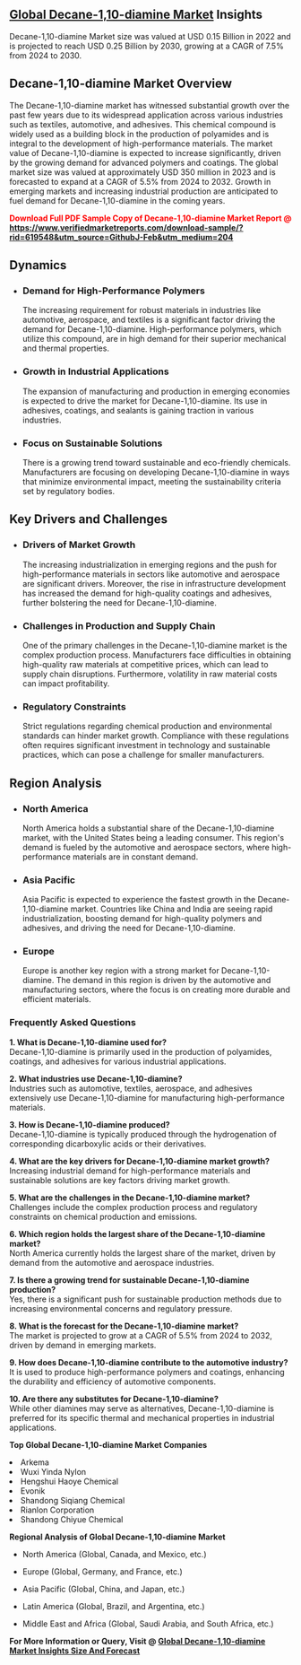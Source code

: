 <h2><a href="https://www.verifiedmarketreports.com/download-sample/?rid=619548&amp;utm_source=GithubJ&amp;utm_medium=204" target="_blank">Global Decane-1,10-diamine Market</a> Insights</h2><p>Decane-1,10-diamine Market size was valued at USD 0.15 Billion in 2022 and is projected to reach USD 0.25 Billion by 2030, growing at a CAGR of 7.5% from 2024 to 2030.</p><p> <h2>Decane-1,10-diamine Market Overview</h2> <p>The Decane-1,10-diamine market has witnessed substantial growth over the past few years due to its widespread application across various industries such as textiles, automotive, and adhesives. This chemical compound is widely used as a building block in the production of polyamides and is integral to the development of high-performance materials. The market value of Decane-1,10-diamine is expected to increase significantly, driven by the growing demand for advanced polymers and coatings. The global market size was valued at approximately USD 350 million in 2023 and is forecasted to expand at a CAGR of 5.5% from 2024 to 2032. Growth in emerging markets and increasing industrial production are anticipated to fuel demand for Decane-1,10-diamine in the coming years. </p> <p><strong><p><span class=""><span style="color: #ff0000;"><strong>Download Full PDF Sample Copy of Decane-1,10-diamine Market Report</strong> @ </span><a href="https://www.verifiedmarketreports.com/download-sample/?rid=619548&amp;utm_source=GithubJ-Feb&amp;utm_medium=204" target="_blank">https://www.verifiedmarketreports.com/download-sample/?rid=619548&amp;utm_source=GithubJ-Feb&amp;utm_medium=204</a></span></p></strong></p> <h2>Dynamics</h2> <ul> <li><h3>Demand for High-Performance Polymers</h3> The increasing requirement for robust materials in industries like automotive, aerospace, and textiles is a significant factor driving the demand for Decane-1,10-diamine. High-performance polymers, which utilize this compound, are in high demand for their superior mechanical and thermal properties. </li> <li><h3>Growth in Industrial Applications</h3> The expansion of manufacturing and production in emerging economies is expected to drive the market for Decane-1,10-diamine. Its use in adhesives, coatings, and sealants is gaining traction in various industries. </li> <li><h3>Focus on Sustainable Solutions</h3> There is a growing trend toward sustainable and eco-friendly chemicals. Manufacturers are focusing on developing Decane-1,10-diamine in ways that minimize environmental impact, meeting the sustainability criteria set by regulatory bodies. </li> </ul> <h2>Key Drivers and Challenges</h2> <ul> <li><h3>Drivers of Market Growth</h3> The increasing industrialization in emerging regions and the push for high-performance materials in sectors like automotive and aerospace are significant drivers. Moreover, the rise in infrastructure development has increased the demand for high-quality coatings and adhesives, further bolstering the need for Decane-1,10-diamine. </li> <li><h3>Challenges in Production and Supply Chain</h3> One of the primary challenges in the Decane-1,10-diamine market is the complex production process. Manufacturers face difficulties in obtaining high-quality raw materials at competitive prices, which can lead to supply chain disruptions. Furthermore, volatility in raw material costs can impact profitability. </li> <li><h3>Regulatory Constraints</h3> Strict regulations regarding chemical production and environmental standards can hinder market growth. Compliance with these regulations often requires significant investment in technology and sustainable practices, which can pose a challenge for smaller manufacturers. </li> </ul> <h2>Region Analysis</h2> <ul> <li><h3>North America</h3> North America holds a substantial share of the Decane-1,10-diamine market, with the United States being a leading consumer. This region's demand is fueled by the automotive and aerospace sectors, where high-performance materials are in constant demand. </li> <li><h3>Asia Pacific</h3> Asia Pacific is expected to experience the fastest growth in the Decane-1,10-diamine market. Countries like China and India are seeing rapid industrialization, boosting demand for high-quality polymers and adhesives, and driving the need for Decane-1,10-diamine. </li> <li><h3>Europe</h3> Europe is another key region with a strong market for Decane-1,10-diamine. The demand in this region is driven by the automotive and manufacturing sectors, where the focus is on creating more durable and efficient materials. </li> </ul> <h3>Frequently Asked Questions</h3> <p><strong>1. What is Decane-1,10-diamine used for?</strong><br>Decane-1,10-diamine is primarily used in the production of polyamides, coatings, and adhesives for various industrial applications.</p> <p><strong>2. What industries use Decane-1,10-diamine?</strong><br>Industries such as automotive, textiles, aerospace, and adhesives extensively use Decane-1,10-diamine for manufacturing high-performance materials.</p> <p><strong>3. How is Decane-1,10-diamine produced?</strong><br>Decane-1,10-diamine is typically produced through the hydrogenation of corresponding dicarboxylic acids or their derivatives.</p> <p><strong>4. What are the key drivers for Decane-1,10-diamine market growth?</strong><br>Increasing industrial demand for high-performance materials and sustainable solutions are key factors driving market growth.</p> <p><strong>5. What are the challenges in the Decane-1,10-diamine market?</strong><br>Challenges include the complex production process and regulatory constraints on chemical production and emissions.</p> <p><strong>6. Which region holds the largest share of the Decane-1,10-diamine market?</strong><br>North America currently holds the largest share of the market, driven by demand from the automotive and aerospace industries.</p> <p><strong>7. Is there a growing trend for sustainable Decane-1,10-diamine production?</strong><br>Yes, there is a significant push for sustainable production methods due to increasing environmental concerns and regulatory pressure.</p> <p><strong>8. What is the forecast for the Decane-1,10-diamine market?</strong><br>The market is projected to grow at a CAGR of 5.5% from 2024 to 2032, driven by demand in emerging markets.</p> <p><strong>9. How does Decane-1,10-diamine contribute to the automotive industry?</strong><br>It is used to produce high-performance polymers and coatings, enhancing the durability and efficiency of automotive components.</p> <p><strong>10. Are there any substitutes for Decane-1,10-diamine?</strong><br>While other diamines may serve as alternatives, Decane-1,10-diamine is preferred for its specific thermal and mechanical properties in industrial applications.</p> </p><p><strong>Top Global Decane-1,10-diamine Market Companies</strong></p><div data-test-id=""><p><li>Arkema</li><li> Wuxi Yinda Nylon</li><li> Hengshui Haoye Chemical</li><li> Evonik</li><li> Shandong Siqiang Chemical</li><li> Rianlon Corporation</li><li> Shandong Chiyue Chemical</li></p><div><strong>Regional Analysis of&nbsp;Global Decane-1,10-diamine Market</strong></div><ul><li dir="ltr"><p dir="ltr">North America&nbsp;(Global, Canada, and Mexico, etc.)</p></li><li dir="ltr"><p dir="ltr">Europe (Global, Germany, and France, etc.)</p></li><li dir="ltr"><p dir="ltr">Asia Pacific&nbsp;(Global, China, and Japan, etc.)</p></li><li dir="ltr"><p dir="ltr">Latin America&nbsp;(Global, Brazil, and Argentina, etc.)</p></li><li dir="ltr">Middle East and Africa&nbsp;(Global, Saudi Arabia, and South Africa, etc.)</li></ul><p><strong>For More Information or Query, Visit @&nbsp;</strong><strong><a href="https://www.verifiedmarketreports.com/product/decane-1-10-diamine-market/?utm_source=GithubJ&amp;utm_medium=204" target="_blank">Global Decane-1,10-diamine Market Insights Size And Forecast</a></strong></p></div>
